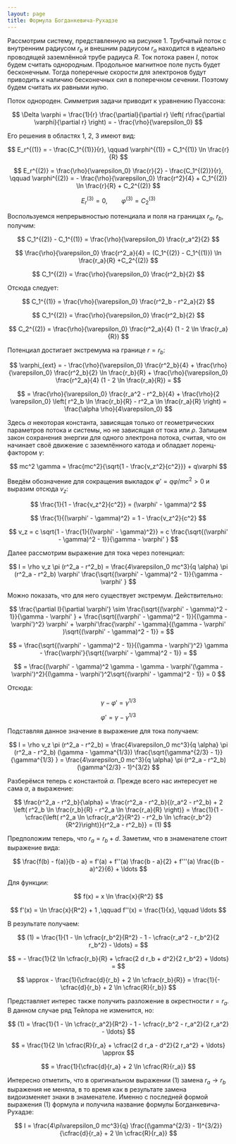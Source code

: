 ```yaml
---
layout: page
title: Формула Богданкевича-Рухадзе
---
```


Рассмотрим систему, представленную на рисунке 1. Трубчатый поток с внутренним радиусом $r_b$ и внешним радиусом $r_a$ находится в идеально проводящей заземлённой трубе радиуса $R$. Ток потока равен $I$, поток будем считать однородным. Продольное магнитное поле пусть будет бесконечным. Тогда поперечные скорости для электронов будут приводить к наличию бесконечных сил в поперечном сечении. Поэтому будем считать их равными нулю.

Поток однороден. Симметрия задачи приводит к уравнению Пуассона:

$$
\Delta \varphi = \frac{1}{r} \frac{\partial}{\partial r} \left( r\frac{\partial \varphi}{\partial r} \right) = - \frac{\rho}{\varepsilon_0}
$$

Его решения в областях 1, 2, 3 имеют вид:

$$
E_r^{(1)} = - \frac{C_1^{(1)}}{r}, 
\qquad 
\varphi^{(1)} = C_1^{(1)} \ln \frac{r}{R} 
$$

$$
E_r^{(2)} = \frac{\rho}{\varepsilon_0} \frac{r}{2} - \frac{C_1^{(2)}}{r}, 
\qquad
\varphi^{(2)} = - \frac{\rho}{\varepsilon_0} \frac{r^2}{4} + C_1^{(2)} \ln \frac{r}{R} + C_2^{(2)} 
$$

$$
E_r^{(3)} = 0, 
\qquad
\varphi^{(3)} = C_2^{(3)}
$$

Воспользуемся непрерывностью потенциала и поля на границах $r_a$, $r_b$, получим:

$$
C_1^{(2)} - C_1^{(1)} = \frac{\rho}{\varepsilon_0} \frac{r_a^2}{2}
$$

$$
\frac{\rho}{\varepsilon_0} \frac{r^2_a}{4} = (C_1^{(2)} - C_1^{(1)}) \ln \frac{r_a}{R} +C_2^{(2)}
$$

$$
C_1^{(2)} = \frac{\rho}{\varepsilon_0} \frac{r^2_b}{2}
$$

Отсюда следует:

$$
C_1^{(1)} = \frac{\rho}{\varepsilon_0} \frac{r^2_b - r^2_a}{2}
$$

$$
C_1^{(2)} = \frac{\rho}{\varepsilon_0} \frac{r^2_b}{2}
$$

$$
C_2^{(2)} = \frac{\rho}{\varepsilon_0} \frac{r^2_a}{4} (1 - 2 \ln \frac{r_a}{R})
$$

Потенциал достигает экстремума на границе $r = r_b$:

$$
\varphi_{ext} = - \frac{\rho}{\varepsilon_0} \frac{r^2_b}{4} + \frac{\rho}{\varepsilon_0} \frac{r^2_b}{2} \ln \frac{r_b}{R} + \frac{\rho}{\varepsilon_0} \frac{r^2_a}{4} (1 - 2 \ln \frac{r_a}{R}) =
$$

$$
= \frac{\rho}{\varepsilon_0} \frac{r_a^2 - r^2_b}{4} + \frac{\rho}{2 \varepsilon_0} \left( r^2_b \ln \frac{r_b}{R} - r^2_a \ln \frac{r_a}{R} \right) = \frac{\alpha \rho}{4\varepsilon_0}
$$

Здесь $\alpha$ некоторая константа, зависящая только от геометрических параметров потока и системы, но не зависящая от тока или $\rho$. Запишем закон сохранения энергии для одного электрона потока, считая, что он начинает своё движение с заземлённого катода и обладает лоренц-фактором $\gamma$:

$$
mc^2 \gamma = \frac{mc^2}{\sqrt{1 - \frac{v_z^2}{c^2}}} + q\varphi
$$

Введём обозначение для сокращения выкладок $\varphi' = q\varphi/mc^2 > 0$ и выразим отсюда $v_z$:

$$
\frac{1}{1 - \frac{v_z^2}{c^2}} = (\varphi' - \gamma)^2
$$

$$
\frac{1}{(\varphi' - \gamma)^2} = 1 - \frac{v_z^2}{c^2}
$$

$$
v_z = c \sqrt{1 - \frac{1}{(\varphi' - \gamma)^2}} = c \frac{\sqrt{(\varphi' - \gamma)^2 - 1}}{\gamma - \varphi' }
$$

Далее рассмотрим выражение для тока через потенциал:

$$
I = \rho v_z \pi (r^2_a - r^2_b) = \frac{4\varepsilon_0 mc^3}{q \alpha} \pi (r^2_a - r^2_b) \varphi' \frac{\sqrt{(\varphi' - \gamma)^2 - 1}}{\gamma - \varphi' }
$$

Можно показать, что для него существует экстремум. Действительно:

$$
\frac{\partial I}{\partial \varphi'} \sim \frac{\sqrt{(\varphi' - \gamma)^2 - 1}}{\gamma - \varphi' } + \frac{\sqrt{(\varphi' - \gamma)^2 - 1}}{(\gamma - \varphi')^2} \varphi' + \varphi'\frac{\varphi' - \gamma}{(\gamma - \varphi' )\sqrt{(\varphi' - \gamma)^2 - 1}} =
$$

$$
= \frac{\sqrt{(\varphi' - \gamma)^2 - 1}}{(\gamma - \varphi')^2} \gamma - \frac{\varphi'}{\sqrt{(\varphi' - \gamma)^2 - 1}} = 
$$

$$
= \frac{(\varphi' - \gamma)^2 \gamma - \gamma - \varphi'(\gamma - \varphi')^2}{(\gamma - \varphi')^2\sqrt{(\varphi' - \gamma)^2 - 1}} = 0
$$

Отсюда:

$$
\gamma - \varphi' = \gamma^{1/3}
$$

$$
\varphi' = \gamma - \gamma^{1/3}
$$

Подставляя данное значение в выражение для тока получаем:

$$
I = \rho v_z \pi (r^2_a - r^2_b) = \frac{4\varepsilon_0 mc^3}{q \alpha} \pi (r^2_a - r^2_b) (\gamma - \gamma^{1/3}) \frac{\sqrt{\gamma^{2/3} - 1}}{\gamma^{1/3} } = 
\frac{4\varepsilon_0 mc^3}{q \alpha} \pi (r^2_a - r^2_b) (\gamma^{2/3} - 1)^{3/2}
$$

Разберёмся теперь с константой $\alpha$. Прежде всего нас интересует не сама $\alpha$, а выражение:

$$
\frac{r^2_a - r^2_b}{\alpha} = \frac{r^2_a - r^2_b}{(r_a^2 - r^2_b) + 2 \left( r^2_b \ln \frac{r_b}{R} - r^2_a \ln \frac{r_a}{R} \right)} = \frac{1}{1 - \cfrac{\left( r^2_a \ln \cfrac{r_a^2}{R^2} -  r^2_b \ln \cfrac{r_b^2}{R^2}\right)}{r^2_a - r^2_b}} = (1)
$$

Предположим теперь, что $r_a = r_b + d$. Заметим, что в знаменателе стоит выражение вида:

$$
\frac{f(b) - f(a)}{b - a} = f'(a) + f''(a) \frac{b - a}{2} + f'''(a) \frac{(b - a)^2}{6} + \ldots
$$

Для функции:

$$
f(x) = x \ln \frac{x}{R^2}
$$

$$
f'(x) = \ln \frac{x}{R^2} + 1
,\qquad
f''(x) = \frac{1}{x}, \qquad \ldots
$$

В результате получаем:

$$
(1) = \frac{1}{1 - \ln \cfrac{r_b^2}{R^2} - 1 - \cfrac{r_a^2 - r_b^2}{2 r_b^2} - \ldots} = 
$$

$$
 = - \frac{1}{2 \ln \cfrac{r_b}{R} + \cfrac{2 d r_b + d^2}{2 r_b^2} + \ldots} = 
$$

$$
 \approx - \frac{1}{\cfrac{d}{r_b} + 2 \ln \cfrac{r_b}{R}} = 
 \frac{1}{- \cfrac{d}{r_b} + 2 \ln \cfrac{R}{r_b}}
$$

Представляет интерес также получить разложение в окрестности $r = r_a$. В данном случае ряд Тейлора не изменится, но:

$$
(1) = \frac{1}{1 - \ln \cfrac{r_a^2}{R^2} - 1 - \cfrac{r_b^2 - r_a^2}{2 r_a^2} - \ldots}
$$

$$
 = \frac{1}{2 \ln \cfrac{R}{r_a} + \cfrac{2 d r_a - d^2}{2 r_a^2} + \ldots} \approx 
$$

$$
 = \frac{1}{\cfrac{d}{r_a} + 2 \ln \cfrac{R}{r_a}}
$$

Интересно отметить, что в оригинальном выражении (1) замена $r_a \to r_b$ выражения не меняла, в то время как в результате замена видоизменяет знаки в знаменателе. Именно с последней формой выражения (1) формула и получила название формулы Богданкевича-Рухадзе:

$$
I = 
\frac{4\pi\varepsilon_0 mc^3}{q} \frac{(\gamma^{2/3} - 1)^{3/2}}{\cfrac{d}{r_a} + 2 \ln \cfrac{R}{r_a}} 
$$